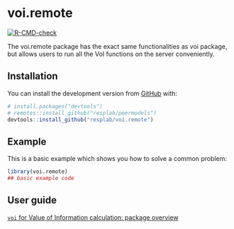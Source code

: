 
<!-- README.md is generated from README.Rmd. Please edit that file -->

# voi.remote

<!-- badges: start -->

[![R-CMD-check](https://github.com/resplab/voi.remote/workflows/R-CMD-check/badge.svg)](https://github.com/resplab/voi.remote/actions)
<!-- badges: end -->

The voi.remote package has the exact same functionalities as voi package, but allows users to run all the VoI functions on the server conveniently.

## Installation

You can install the development version from [GitHub](https://github.com/) with:

``` r
# install.packages("devtools")
# remotes::install_github("resplab/peermodels")
devtools::install_github("resplab/voi.remote")
```


## Example

This is a basic example which shows you how to solve a common problem:

``` r
library(voi.remote)
## basic example code
```
## User guide 

[`voi` for Value of Information calculation: package overview](https://resplab.github.io/voi.remote/articles/voi_remote.html)
